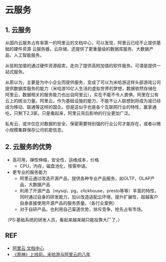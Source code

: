 # 云服务

## 1. 云服务

从国内云服务占有率第一的阿里云的文档中心，可以发现，阿里云已经不止提供基础的硬件资源 云服务器，云存储，还提供了更重量级的数据库服务、大数据产品，人工智能服务。

从低附加值的通过硬件资源超卖，走向了提供高附加值的软件服务。可谓是提供一站式服务。

从原以为，主要是为中小企业而提供服务，变成了可以为米哈游这样头部游戏公司提供数据库服务的能力（米哈游10亿人生活的虚拟世界的梦想，数据依然存储在阿里云，数据相关的服务能力也出自阿里云），实在不能不令人畏惧，阿里在公有云上的统治力量。阿里云，作为基础设施的能力，不能不让人联想到将成为或已经成为移动、联通等这样的国企。但是这似乎也是各个互联网行业的特性，赢家通吃，只剩下2,3家。只是看起来，阿里云背后影响的行业更加广泛。

私有云，或许仅在对数据的安全，保密需要特别强的行业公司才能存在，或者以微小规模集群保存公司机密信息。

## 2. 云服务的优势

- 高可用，弹性伸缩，安全性，运维成本，价格
  - CPU，内存，磁盘池化，按需申请。
- 更专业的服务能力
  - 阿里云通过改造开源产品，提供各种专业产品服务，如OLTP，OLAP产品，大数据产品
  - 利用了开源产品（mysql，pg，clickhouse，presto等等）丰富的特性，同时通过自身的研发能力，加以改造适配云环境，提升扩展性，超越客户自身直接使用开源产品的服务质量。（各行业案例）
  - 对于自研产品，也利用自己渠道优势，排斥竞争，抢先占有市场。

（PS:基础系统的研发人员，看起来越来越只能投靠大厂了。）

## REF

- [阿里云 文档中心](https://www.alibabacloud.com/help/zh?spm=a2c63.l28256.879953.1.520236d4FVsgnX)
-   [《原神》上线前，米哈游与阿里云的八年](https://developer.aliyun.com/article/780165)



